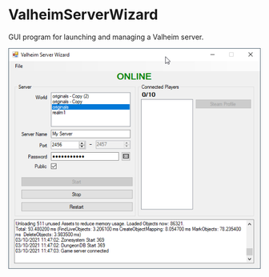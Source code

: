 # ValheimServerWizard
GUI program for launching and managing a Valheim server.

![ValheimServerWizard basic screenshot](/Screenshots/Screenshot000.png)
